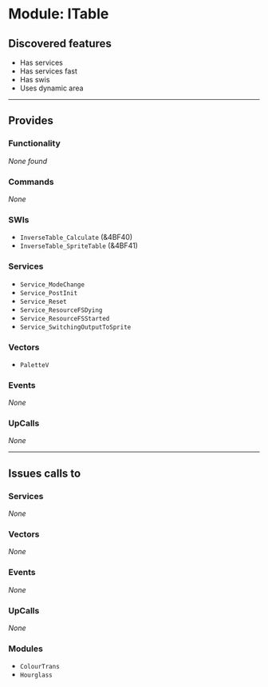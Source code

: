 # Module: ITable

## Discovered features


* Has services
* Has services fast
* Has swis
* Uses dynamic area

---

## Provides

### Functionality


*None found*

### Commands


*None*


### SWIs


* `InverseTable_Calculate` (&4BF40)
* `InverseTable_SpriteTable` (&4BF41)


### Services


* `Service_ModeChange`
* `Service_PostInit`
* `Service_Reset`
* `Service_ResourceFSDying`
* `Service_ResourceFSStarted`
* `Service_SwitchingOutputToSprite`


### Vectors


* `PaletteV`


### Events


*None*


### UpCalls


*None*


---

## Issues calls to

### Services


*None*


### Vectors


*None*


### Events


*None*


### UpCalls


*None*


### Modules


* `ColourTrans`
* `Hourglass`


